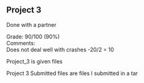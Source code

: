 ## Project 3

Done with a partner  

Grade: 90/100 (90%)  
Comments:   
Does not deal well with crashes -20/2 = 10  

Project_3 is given files  

Project 3 Submitted files are files I submitted in a tar  
